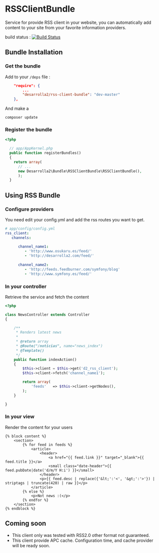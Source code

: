 RSSClientBundle
===============

Service for provide RSS client in your website, you can automatically add content to your site from your favorite information providers.

build status : [![Build Status](https://secure.travis-ci.org/desarrolla2/RSSClientBundle.png)](http://travis-ci.org/desarrolla2/RSSClientBundle)

## Bundle Installation


### Get the bundle

Add to your `/deps` file :

``` composer.json
    "require": {
        ...       
        "desarrolla2/rss-client-bundle": "dev-master" 
    },
````
        
And make a 

`composer update`

### Register the bundle

``` php
<?php

  // app/AppKernel.php
  public function registerBundles()
  {
    return array(
      // ...
      new Desarrolla2\Bundle\RSSClientBundle\RSSClientBundle(),
      );
  }
```

## Using RSS Bundle

### Configure providers

You need edit your config.yml and add the rss routes you want to get.

``` yml
# app/config/config.yml
rss_client:
   channels:
     
      channel_name1:
         - 'http://www.osukaru.es/feed/'
         - 'http://desarrolla2.com/feed/'
         
      channel_name2:
         - 'http://feeds.feedburner.com/symfony/blog'
         - 'http://www.symfony.es/feed/'
```


### In your controller

Retrieve the service and fetch the content

``` php
<?php

class NewsController extends Controller
{

    /**
     * Renders latest news
     *
     * @return array
     * @Route("/noticias", name="news_index")
     * @Template()
     */
    public function indexAction()
    {
        $this->client = $this->get('d2_rss_client');
        $this->client->fetch('channel_name1');

        return array(
            'feeds'   => $this->client->getNodes(),
        );
    }

}
```

### In your view

Render the content for your users

``` twig
{% block content %}
    <section>
        {% for feed in feeds %}            
            <article>
                <header>
                    <a href="{{ feed.link }}" target="_blank">{{ feed.title }}</a>
                    <small class="date-header">{{ feed.pubDate|date('d/m/Y H:i') }}</small>
                </header>
                <p>{{ feed.desc | replace({'&lt;':'<', '&gt;':'>'}) | striptags | truncate(420) | raw }}</p>
            </article>      
        {% else %}
            <p>Not news :(</p>
        {% endfor %}    
    </section>
{% endblock %}
```

## Coming soon

* This client only was tested with RSS2.0 other format not guaranteed.
* This client provide APC cache. Configuration time, and cache provider will be ready soon.